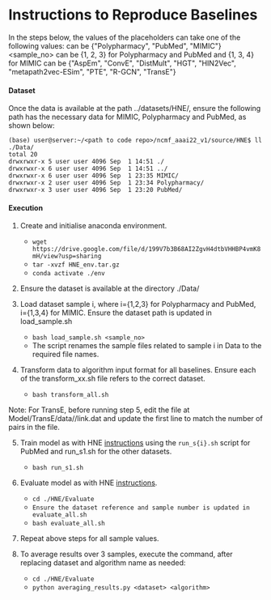 # Instructions to Reproduce Baselines

In the steps below, the values of the placeholders can take one of the following values:
<dataset> can be {"Polypharmacy", "PubMed", "MIMIC"}
<sample_no> can be {1, 2, 3} for Polypharmacy and PubMed and {1, 3, 4} for MIMIC
<algorithm> can be {"AspEm", "ConvE", "DistMult", "HGT", "HIN2Vec", "metapath2vec-ESim", "PTE", "R-GCN", "TransE"}

#### Dataset

Once the data is available at the path ../datasets/HNE/, ensure the following path has the necessary data for MIMIC, Polypharmacy and PubMed, as shown below:

```
(base) user@server:~/<path to code repo>/ncmf_aaai22_v1/source/HNE$ ll ./Data/
total 20
drwxrwxr-x 5 user user 4096 Sep  1 14:51 ./
drwxrwxr-x 6 user user 4096 Sep  1 14:51 ../
drwxrwxr-x 6 user user 4096 Sep  1 23:35 MIMIC/
drwxrwxr-x 2 user user 4096 Sep  1 23:34 Polypharmacy/
drwxrwxr-x 3 user user 4096 Sep  1 23:20 PubMed/
```


#### Execution

1. Create and initialise anaconda environment.
    - `wget https://drive.google.com/file/d/199V7b3B68AI2ZgvH4dtbVHHBP4vmK8mH/view?usp=sharing`
    - `tar -xvzf HNE_env.tar.gz`
    - `conda activate ./env`

2. Ensure the dataset is available at the directory ./Data/
 
3. Load dataset sample i, where i={1,2,3} for Polypharmacy and PubMed, i={1,3,4} for MIMIC. Ensure the dataset path is updated in load_sample.sh
    - `bash load_sample.sh <sample_no>`
    - The script renames the sample files related to sample i in Data to the required file names.

4. Transform data to algorithm input format for all baselines. Ensure each of the transform_xx.sh file refers to the correct dataset.
    - `bash transform_all.sh`

Note: For TransE, before running step 5, edit the file at Model/TransE/data/<dataset>/link.dat and update the first line to match the number of pairs in the file.

5. Train model as with HNE [instructions](https://github.com/yangji9181/HNE/tree/0966fbb521652e1cba7a57b5b29bf81d17fec380/Model/AspEm) using the `run_s{i}.sh` script for PubMed and run_s1.sh for the other datasets.
    - `bash run_s1.sh`

6. Evaluate model as with HNE [instructions](https://github.com/yangji9181/HNE/tree/0966fbb521652e1cba7a57b5b29bf81d17fec380/Evaluate).
    - `cd ./HNE/Evaluate`
    - `Ensure the dataset reference and sample number is updated in evaluate_all.sh`
    - `bash evaluate_all.sh`

7. Repeat above steps for all sample values.

8. To average results over 3 samples, execute the command, after replacing dataset and algorithm name as needed:
    - `cd ./HNE/Evaluate`
    - `python averaging_results.py <dataset> <algorithm>`
